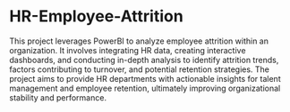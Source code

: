 # HR-Employee-Attrition
This project leverages PowerBI to analyze employee attrition within an organization. It involves integrating HR data, creating interactive dashboards, and conducting in-depth analysis to identify attrition trends, factors contributing to turnover, and potential retention strategies. 
The project aims to provide HR departments with actionable insights for talent management and employee retention, ultimately improving organizational stability and performance.
